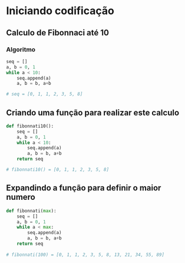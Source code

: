 # Iniciando codificação

## Calculo de Fibonnaci até 10

### Algoritmo

```py
seq = []
a, b = 0, 1
while a < 10:
    seq.append(a)
    a, b = b, a+b

# seq = [0, 1, 1, 2, 3, 5, 8]
```

## Criando uma função para realizar este calculo

```py
def fibonnati10():
    seq = []
    a, b = 0, 1
    while a < 10:
        seq.append(a)
        a, b = b, a+b
    return seq

# fibonnati10() = [0, 1, 1, 2, 3, 5, 8]
```

## Expandindo a função para definir o maior numero
```py
def fibonnati(max):
    seq = []
    a, b = 0, 1
    while a < max:
        seq.append(a)
        a, b = b, a+b
    return seq
    
# fibonnati(100) = [0, 1, 1, 2, 3, 5, 8, 13, 21, 34, 55, 89]
```